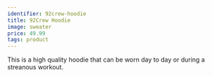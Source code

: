 ```yaml
---
identifier: 92crew-hoodie
title: 92Crew Hoodie
image: sweater
price: 49.99
tags: product
---
```

This is a high quality hoodie that can be worn day to day or during a streanous workout.
